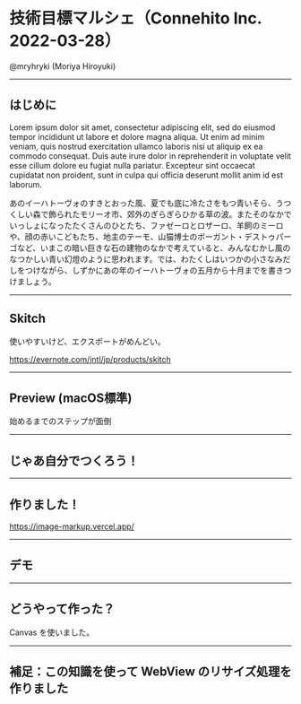 # 技術目標マルシェ（Connehito Inc. 2022-03-28）

@mryhryki (Moriya Hiroyuki)

---

## はじめに

Lorem ipsum dolor sit amet, consectetur adipiscing elit, sed do eiusmod tempor incididunt ut labore et dolore magna aliqua. Ut enim ad minim veniam, quis nostrud exercitation ullamco laboris nisi ut aliquip ex ea commodo consequat. Duis aute irure dolor in reprehenderit in voluptate velit esse cillum dolore eu fugiat nulla pariatur. Excepteur sint occaecat cupidatat non proident, sunt in culpa qui officia deserunt mollit anim id est laborum.

あのイーハトーヴォのすきとおった風、夏でも底に冷たさをもつ青いそら、うつくしい森で飾られたモリーオ市、郊外のぎらぎらひかる草の波。またそのなかでいっしょになったたくさんのひとたち、ファゼーロとロザーロ、羊飼のミーロや、顔の赤いこどもたち、地主のテーモ、山猫博士のボーガント・デストゥパーゴなど、いまこの暗い巨きな石の建物のなかで考えていると、みんなむかし風のなつかしい青い幻燈のように思われます。では、わたくしはいつかの小さなみだしをつけながら、しずかにあの年のイーハトーヴォの五月から十月までを書きつけましょう。

---

## Skitch

使いやすいけど、エクスポートがめんどい。


https://evernote.com/intl/jp/products/skitch

---
## Preview (macOS標準)

始めるまでのステップが面倒

---

## じゃあ自分でつくろう！

---

## 作りました！

https://image-markup.vercel.app/

---

## デモ

---

## どうやって作った？

Canvas を使いました。

---

## 補足：この知識を使って WebView のリサイズ処理を作りました

